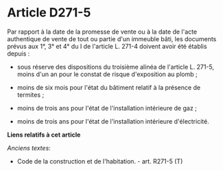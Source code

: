 # Article D271-5

Par rapport à la date de la promesse de vente ou à la date de l'acte authentique de vente de tout ou partie d'un immeuble
bâti, les documents prévus aux 1°, 3° et 4° du I de l'article L. 271-4 doivent avoir été établis depuis :

- sous réserve des dispositions du troisième alinéa de l'article L. 271-5, moins d'un an pour le constat de risque
d'exposition au plomb ;

- moins de six mois pour l'état du bâtiment relatif à la présence de termites ;

- moins de trois ans pour l'état de l'installation intérieure de gaz ;

- moins de trois ans pour l'état de l'installation intérieure d'électricité.

**Liens relatifs à cet article**

_Anciens textes_:

  - Code de la construction et de l'habitation. - art. R271-5 (T)
